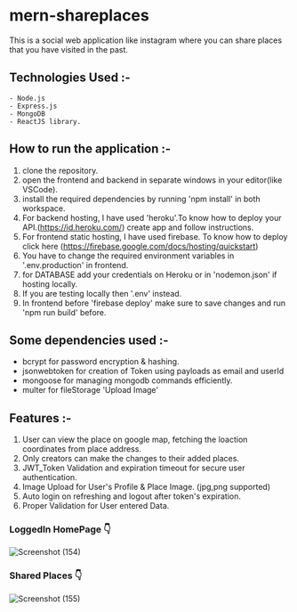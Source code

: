 # mern-shareplaces

This is a social web application like instagram where you can share places that you have visited in the past.

## Technologies Used :-
    - Node.js
    - Express.js 
    - MongoDB 
    - ReactJS library.

## How to run the application :-
 1. clone the repository.
 2. open the frontend and backend in separate windows in your editor(like VSCode).
 3. install the required dependencies by running 'npm install' in both workspace.
 4. For backend hosting, I have used 'heroku'.To know how to deploy your API.(https://id.heroku.com/) create app and follow instructions.
 5. For frontend static hosting, I have used firebase. To know how to deploy click here (https://firebase.google.com/docs/hosting/quickstart)
 6. You have to change the required environment variables in '.env.production' in frontend.
 9. for DATABASE add your credentials on Heroku or in 'nodemon.json' if hosting locally.
 7. If you are testing locally then '.env' instead.
 8. In frontend before 'firebase deploy' make sure to save changes and run 'npm run build' before.
 
## Some dependencies used :-
  - bcrypt for password encryption & hashing.
  - jsonwebtoken for creation of Token using payloads as email and userId
  - mongoose for managing mongodb commands efficiently.
  - multer for fileStorage 'Upload Image'
  
## Features :-
 1. User can view the place on google map, fetching the loaction coordinates from place address.
 2. Only creators can make the changes to their added places.
 3. JWT_Token Validation and expiration timeout for secure user authentication.
 4. Image Upload for User's Profile & Place Image. (jpg,png supported)
 5. Auto login on refreshing and logout after token's expiration.
 6. Proper Validation for User entered Data.
 
 ### LoggedIn HomePage 👇
 ![Screenshot (154)](https://user-images.githubusercontent.com/79076537/113171357-03eabe00-9265-11eb-817c-4f91188bbf41.png)
 
 ### Shared Places 👇
 ![Screenshot (155)](https://user-images.githubusercontent.com/79076537/113171724-63e16480-9265-11eb-85a7-ae3ef1582db9.png)


 
 
